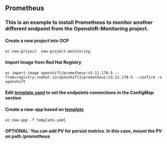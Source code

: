 ## Prometheus

### This is an example to install Prometheus to monitor another different endpoint from the Openshift-Monitoring project.

#### Create a new project into OCP

`oc new-project  new-project-monitoring`

#### Import Image from Red Hat Registry

`oc import-image openshift/prometheus:v3.11.170-5 --from=registry.redhat.io/openshift3/prometheus:v3.11.170-5 --confirm -n openshift`

#### Edit [template.yaml](template.yml) to set the endpoints connections in the ConfigMap section

#### Create a new-app based on [template](template.yaml)

`oc new-app -f template.yaml`

#### OPTIONAL: You can add PV for persist metrics. In this case, mount the PV on path  /prometheus



